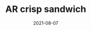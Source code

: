 ---
title: "AR crisp sandwich"
link: "https://vole.wtf/buttystock/ar/"
type: link
description: "Augmented Reality finally gets a killer app."
date: 2021-08-07
---